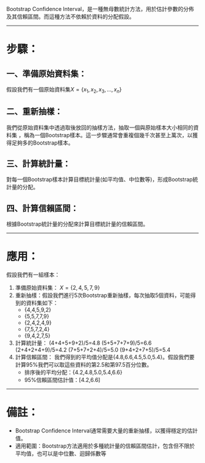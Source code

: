 Bootstrap Confidence Interval，是一種無母數統計方法，用於估計參數的分佈及其信賴區間。而這種方法不依賴於資料的分配假設。
- - -
# 步驟：
## 一、準備原始資料集：
假設我們有一個原始資料集$X=\left\lbrace x_1,x_2,x_3 ,\ldots ,x_n\right\rbrace$
## 二、重新抽樣：
我們從原始資料集中透過取後放回的抽樣方法，抽取一個與原始樣本大小相同的資料集
，稱為一個Bootstrap樣本。這一步驟通常會重複個幾千次甚至上萬次，以獲得足夠多的Bootstrap樣本。
## 三、計算統計量：
對每一個Bootstrap樣本計算目標統計量(如平均值、中位數等)，形成Bootstrap統計量的分配。
## 四、計算信賴區間：
根據Bootstrap統計量的分配來計算目標統計量的信賴區間。
- - - 
# 應用：
假設我們有一組樣本：
1. 準備原始資料集：
	$X=\left\lbrace2,4,5,7,9\right\rbrace$
2. 重新抽樣：假設我們進行5次Bootstrap重新抽樣，每次抽取5個資料，可能得到的資料集如下：
	- {4,4,5,9,2}
    - {5,5,7,7,9}
    - {2,4,2,4,9}
    - {7,5,7,2,4}
    - {9,4,2,7,5}
3. 計算統計量：
	(4+4+5+9+2)/5=4.8
	(5+5+7+7+9)/5=6.6
	(2+4+2+4+9)/5=4.2
	(7+5+7+2+4)/5=5.0
	(9+4+2+7+5)/5=5.4
4. 計算信賴區間：
	我們得到的平均值分配是{4.8,6.6,4.5,5.0,5.4}。假設我們要計算95%我們可以取這些資料的第2.5和第97.5百分位數。
	- 排序後的平均分配：{4.2,4.8,5.0,5.4,6.6}
	- 95%信賴區間估計值：\[4.2,6.6\]
- - -
# 備註：
- Bootstrap Confidence Interval通常需要大量的重新抽樣，以獲得穩定的估計值。
- 適用範圍：Bootstrap方法適用於多種統計量的信賴區間估計，包含但不限於平均值，也可以是中位數、迴歸係數等